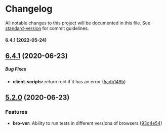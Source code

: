 # Changelog

All notable changes to this project will be documented in this file. See [standard-version](https://github.com/conventional-changelog/standard-version) for commit guidelines.

#### 6.4.1 (2022-05-24)

## [6.4.1](https://github.com/gemini-testing/gemini-core/compare/v6.4.0...v6.4.1) (2020-06-23)

##### Bug Fixes

* **client-scripts:**  return rect if it has an error ([5adb149b](https://github.com/gemini-testing/gemini-core/commit/5adb149b7eac3b4086c6d34b5a10f2922fb21213))


## [5.2.0](https://github.com/gemini-testing/gemini-core/compare/v5.1.2...v5.2.0) (2020-06-23)


### Features

* **bro-ver:** Ability to run tests in different versions of browsers ([93d4e54](https://github.com/gemini-testing/gemini-core/commit/93d4e5400dc834b5803faeeeaa214f2e6cde53bc))
